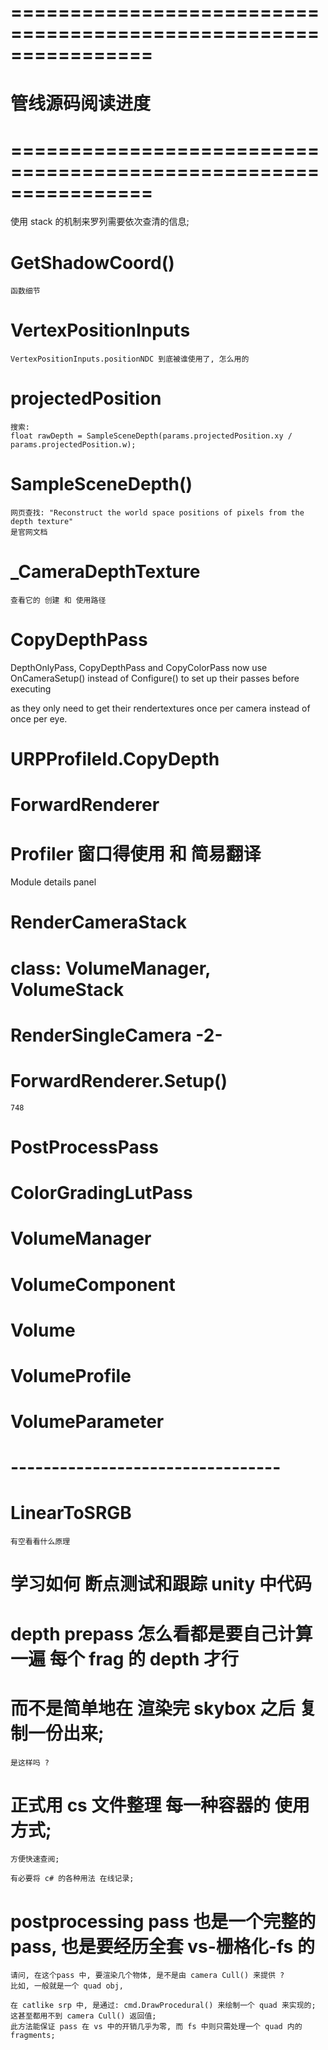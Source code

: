 # ================================================================ #
#                 管线源码阅读进度
# ================================================================ #
使用 stack 的机制来罗列需要依次查清的信息;


# GetShadowCoord()
    函数细节


# VertexPositionInputs

    VertexPositionInputs.positionNDC 到底被谁使用了, 怎么用的


# projectedPosition
    搜索:
    float rawDepth = SampleSceneDepth(params.projectedPosition.xy / params.projectedPosition.w);


# SampleSceneDepth()

    网页查找: "Reconstruct the world space positions of pixels from the depth texture"
    是官网文档


# _CameraDepthTexture
    查看它的 创建 和 使用路径

# CopyDepthPass
DepthOnlyPass, CopyDepthPass and CopyColorPass now use OnCameraSetup() instead of Configure() 
to set up their passes before executing 

as they only need to get their rendertextures once per camera instead of once per eye.


# URPProfileId.CopyDepth


# ForwardRenderer



# Profiler 窗口得使用 和 简易翻译

Module details panel


# RenderCameraStack




# class: VolumeManager,  VolumeStack

# RenderSingleCamera -2-


# ForwardRenderer.Setup() 
    748


# PostProcessPass

# ColorGradingLutPass


# VolumeManager
# VolumeComponent
# Volume
# VolumeProfile
# VolumeParameter


# ---------------------------------

# LinearToSRGB
    有空看看什么原理

# 学习如何 断点测试和跟踪 unity 中代码 


# depth prepass 怎么看都是要自己计算一遍 每个 frag 的 depth 才行
# 而不是简单地在 渲染完 skybox 之后 复制一份出来;
    是这样吗 ?


# 正式用 cs 文件整理 每一种容器的 使用方式;
    方便快速查阅;

    有必要将 c# 的各种用法 在线记录;


# postprocessing pass 也是一个完整的 pass, 也是要经历全套 vs-栅格化-fs 的
    请问, 在这个pass 中, 要渲染几个物体, 是不是由 camera Cull() 来提供 ?
    比如, 一般就是一个 quad obj,

    在 catlike srp 中, 是通过: cmd.DrawProcedural() 来绘制一个 quad 来实现的;
    这甚至都用不到 camera Cull() 返回值;
    此方法能保证 pass 在 vs 中的开销几乎为零, 而 fs 中则只需处理一个 quad 内的 fragments;





